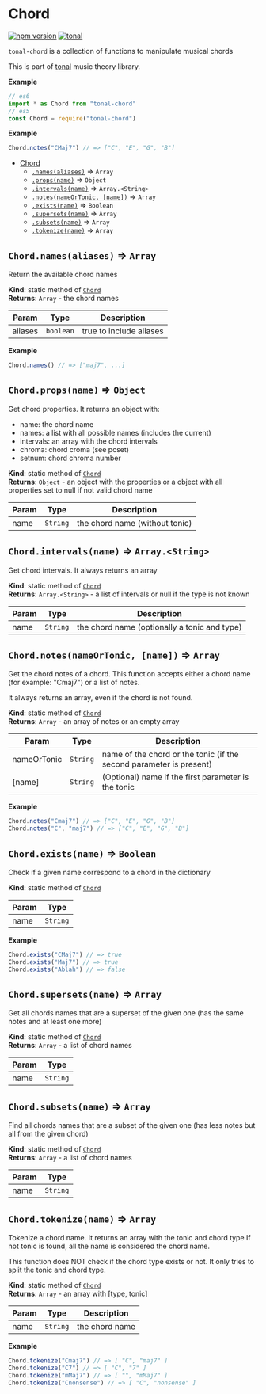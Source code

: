 <a name="module_Chord"></a>

# Chord
[![npm version](https://img.shields.io/npm/v/tonal-chord.svg)](https://www.npmjs.com/package/tonal-chord)
[![tonal](https://img.shields.io/badge/tonal-chord-yellow.svg)](https://www.npmjs.com/browse/keyword/tonal)

`tonal-chord` is a collection of functions to manipulate musical chords

This is part of [tonal](https://www.npmjs.com/package/tonal) music theory library.

**Example**  
```js
// es6
import * as Chord from "tonal-chord"
// es5
const Chord = require("tonal-chord")
```
**Example**  
```js
Chord.notes("CMaj7") // => ["C", "E", "G", "B"]
```

* [Chord](#module_Chord)
    * [`.names(aliases)`](#module_Chord.names) ⇒ <code>Array</code>
    * [`.props(name)`](#module_Chord.props) ⇒ <code>Object</code>
    * [`.intervals(name)`](#module_Chord.intervals) ⇒ <code>Array.&lt;String&gt;</code>
    * [`.notes(nameOrTonic, [name])`](#module_Chord.notes) ⇒ <code>Array</code>
    * [`.exists(name)`](#module_Chord.exists) ⇒ <code>Boolean</code>
    * [`.supersets(name)`](#module_Chord.supersets) ⇒ <code>Array</code>
    * [`.subsets(name)`](#module_Chord.subsets) ⇒ <code>Array</code>
    * [`.tokenize(name)`](#module_Chord.tokenize) ⇒ <code>Array</code>

<a name="module_Chord.names"></a>

## `Chord.names(aliases)` ⇒ <code>Array</code>
Return the available chord names

**Kind**: static method of [<code>Chord</code>](#module_Chord)  
**Returns**: <code>Array</code> - the chord names  

| Param | Type | Description |
| --- | --- | --- |
| aliases | <code>boolean</code> | true to include aliases |

**Example**  
```js
Chord.names() // => ["maj7", ...]
```
<a name="module_Chord.props"></a>

## `Chord.props(name)` ⇒ <code>Object</code>
Get chord properties. It returns an object with:

- name: the chord name
- names: a list with all possible names (includes the current)
- intervals: an array with the chord intervals
- chroma:  chord croma (see pcset)
- setnum: chord chroma number

**Kind**: static method of [<code>Chord</code>](#module_Chord)  
**Returns**: <code>Object</code> - an object with the properties or a object with all properties
set to null if not valid chord name  

| Param | Type | Description |
| --- | --- | --- |
| name | <code>String</code> | the chord name (without tonic) |

<a name="module_Chord.intervals"></a>

## `Chord.intervals(name)` ⇒ <code>Array.&lt;String&gt;</code>
Get chord intervals. It always returns an array

**Kind**: static method of [<code>Chord</code>](#module_Chord)  
**Returns**: <code>Array.&lt;String&gt;</code> - a list of intervals or null if the type is not known  

| Param | Type | Description |
| --- | --- | --- |
| name | <code>String</code> | the chord name (optionally a tonic and type) |

<a name="module_Chord.notes"></a>

## `Chord.notes(nameOrTonic, [name])` ⇒ <code>Array</code>
Get the chord notes of a chord. This function accepts either a chord name
(for example: "Cmaj7") or a list of notes.

It always returns an array, even if the chord is not found.

**Kind**: static method of [<code>Chord</code>](#module_Chord)  
**Returns**: <code>Array</code> - an array of notes or an empty array  

| Param | Type | Description |
| --- | --- | --- |
| nameOrTonic | <code>String</code> | name of the chord or the tonic (if the second parameter is present) |
| [name] | <code>String</code> | (Optional) name if the first parameter is the tonic |

**Example**  
```js
Chord.notes("Cmaj7") // => ["C", "E", "G", "B"]
Chord.notes("C", "maj7") // => ["C", "E", "G", "B"]
```
<a name="module_Chord.exists"></a>

## `Chord.exists(name)` ⇒ <code>Boolean</code>
Check if a given name correspond to a chord in the dictionary

**Kind**: static method of [<code>Chord</code>](#module_Chord)  

| Param | Type |
| --- | --- |
| name | <code>String</code> | 

**Example**  
```js
Chord.exists("CMaj7") // => true
Chord.exists("Maj7") // => true
Chord.exists("Ablah") // => false
```
<a name="module_Chord.supersets"></a>

## `Chord.supersets(name)` ⇒ <code>Array</code>
Get all chords names that are a superset of the given one
(has the same notes and at least one more)

**Kind**: static method of [<code>Chord</code>](#module_Chord)  
**Returns**: <code>Array</code> - a list of chord names  

| Param | Type |
| --- | --- |
| name | <code>String</code> | 

<a name="module_Chord.subsets"></a>

## `Chord.subsets(name)` ⇒ <code>Array</code>
Find all chords names that are a subset of the given one
(has less notes but all from the given chord)

**Kind**: static method of [<code>Chord</code>](#module_Chord)  
**Returns**: <code>Array</code> - a list of chord names  

| Param | Type |
| --- | --- |
| name | <code>String</code> | 

<a name="module_Chord.tokenize"></a>

## `Chord.tokenize(name)` ⇒ <code>Array</code>
Tokenize a chord name. It returns an array with the tonic and chord type 
If not tonic is found, all the name is considered the chord name.

This function does NOT check if the chord type exists or not. It only tries
to split the tonic and chord type.

**Kind**: static method of [<code>Chord</code>](#module_Chord)  
**Returns**: <code>Array</code> - an array with [type, tonic]  

| Param | Type | Description |
| --- | --- | --- |
| name | <code>String</code> | the chord name |

**Example**  
```js
Chord.tokenize("Cmaj7") // => [ "C", "maj7" ]
Chord.tokenize("C7") // => [ "C", "7" ]
Chord.tokenize("mMaj7") // => [ "", "mMaj7" ]
Chord.tokenize("Cnonsense") // => [ "C", "nonsense" ]
```
